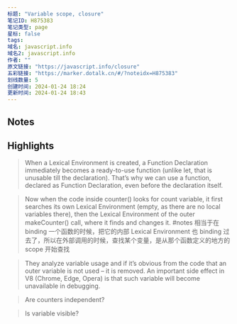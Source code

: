```yaml
---
标题: "Variable scope, closure"
笔记ID: H875383
笔记类型: page
星标: false
tags: 
域名: javascript.info
域名2: javascript.info
作者: ""
原文链接: "https://javascript.info/closure"
五彩链接: "https://marker.dotalk.cn/#/?noteidx=H875383"
划线数量: 5
创建时间: 2024-01-24 18:24
更新时间: 2024-01-24 18:43
---
```


## Notes


## Highlights
> When a Lexical Environment is created, a Function Declaration immediately becomes a ready-to-use function (unlike let, that is unusable till the declaration).
> That’s why we can use a function, declared as Function Declaration, even before the declaration itself.

> Now when the code inside counter() looks for count variable, it first searches its own Lexical Environment (empty, as there are no local variables there), then the Lexical Environment of the outer makeCounter() call, where it finds and changes it.
> #notes 相当于在 binding 一个函数的时候，把它的内部 Lexical Environment 也 binding 过去了，所以在外部调用的时候，查找某个变量，是从那个函数定义的地方的 scope 开始查找

> They analyze variable usage and if it’s obvious from the code that an outer variable is not used – it is removed.
> An important side effect in V8 (Chrome, Edge, Opera) is that such variable will become unavailable in debugging.

> Are counters independent?

> Is variable visible?

